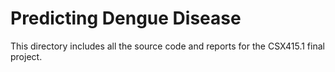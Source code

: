 # Predicting Dengue Disease

This directory includes all the source code and reports for the CSX415.1 final project.
